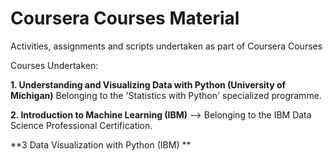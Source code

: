 # Coursera Courses Material
Activities, assignments and scripts undertaken as part of Coursera Courses

Courses Undertaken:

**1. Understanding and Visualizing Data with Python (University of Michigan)** Belonging to the 'Statistics with Python' specialized programme.

**2. Introduction to Machine Learning (IBM)** --> Belonging to the IBM Data Science Professional Certification. 

**3 Data Visualization with Python (IBM) **
